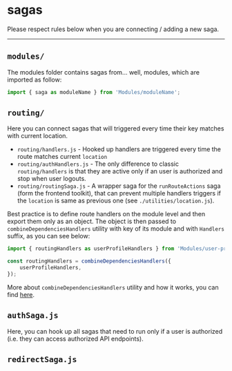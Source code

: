 # sagas

Please respect rules below when you are connecting / adding a new saga.

---

## `modules/`

The modules folder contains sagas from... well, modules, which are imported as follow:

```js
import { saga as moduleName } from 'Modules/moduleName';
```

## `routing/`

Here you can connect sagas that will triggered every time their key matches with current location.

-   `routing/handlers.js` - Hooked up handlers are triggered every time the route matches current `location`
-   `routing/authHandlers.js` - The only difference to classic `routing/handlers` is that they are active only if an user is authorized and stop when user logouts.
-   `routing/routingSaga.js` - A wrapper saga for the `runRouteActions` saga (form the frontend toolkit), that can prevent multiple handlers triggers if the `location` is same as previous one (see `./utilities/location.js`).

Best practice is to define route handlers on the module level and then export them only as an object. The object is then passed to `combineDependenciesHandlers` utility with key of its module and with `Handlers` suffix, as you can see below:

```js
import { routingHandlers as userProfileHandlers } from 'Modules/user-profile';

const routingHandlers = combineDependenciesHandlers({
    userProfileHandlers,
});
```

More about `combineDependenciesHandlers` utility and how it works, you can find [here](https://github.com/AckeeCZ/Foolkit/blob/development/docs/sagas/combineDependenciesHandlers.md).

## `authSaga.js`

Here, you can hook up all sagas that need to run only if a user is authorized (i.e. they can access authorized API endpoints).

## `redirectSaga.js`
